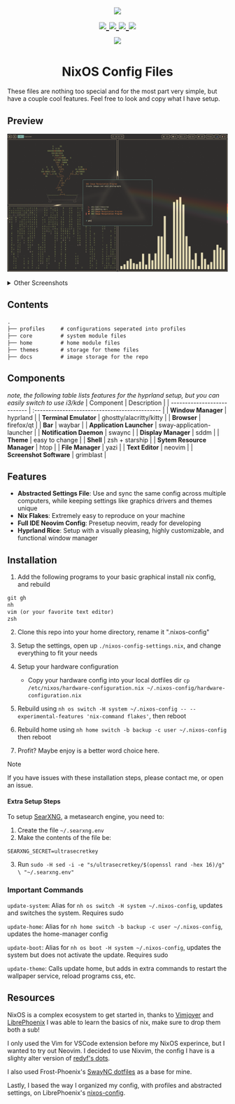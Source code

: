 <h1 align="center">
<a href='#'><img src="https://raw.githubusercontent.com/catppuccin/catppuccin/main/assets/palette/macchiato.png" width="600px"/></a>
  <br>
  <div>
    <a href="https://github.com/johnstclair/nixos-config/issues">
        <img src="https://img.shields.io/github/issues/johnstclair/nixos-config?color=fab387&labelColor=303446&style=for-the-badge">
    </a>
    <a href="https://github.com/johnstclair/nixos-config/stargazers">
        <img src="https://img.shields.io/github/stars/johnstclair/nixos-config?color=ca9ee6&labelColor=303446&style=for-the-badge">
    </a>
    <a href="https://github.com/johnstclair/nixos-config">
        <img src="https://img.shields.io/github/repo-size/johnstclair/nixos-config?color=ea999c&labelColor=303446&style=for-the-badge">
    </a>
    <a href="https://github.com/johnstclair/nixos-config/blob/master/LICENSE">
        <img src="https://img.shields.io/static/v1.svg?style=for-the-badge&label=License&message=MIT&logoColor=ca9ee6&colorA=313244&colorB=cba6f7"/>
    </a>
    <br>
    </div>
        <img href="https://builtwithnix.org" src="https://builtwithnix.org/badge.svg"/>
   </h1>

<div align="center">
<h1>
NixOS Config Files
</h1>
</div>
 
These files are nothing too special and for the most part very simple, but have a couple cool features.
Feel free to look and copy what I have setup.
 
## Preview

![Gruvbox Fullscreen Preview](./docs/screenshots/full.png)

<details>
<summary>Other Screenshots</summary>
<br>
<div align="center">
  
![Old Catppuccin Terminal Windows](./docs/screenshots/term.png)
![D Menu](./docs/screenshots/dmenu_tui.png)
![SwayNC](./docs/screenshots/controlpanel.png)

</div>
  
</details>

## Contents

```
.
├── profiles     # configurations seperated into profiles
├── core         # system module files
├── home         # home module files
├── themes       # storage for theme files
├── docs         # image storage for the repo
```

## Components

*note, the following table lists features for the hyprland setup, but you can easily switch to use i3/kde*
| Component                   | Description                                     |
| --------------------------- | :---------------------------------------------  |
| **Window Manager**          | hyprland                                        |
| **Terminal Emulator**       | ghostty/alacritty/kitty                         |
| **Browser**                 | firefox/qt                                      |
| **Bar**                     | waybar                                          |
| **Application Launcher**    | sway-application-launcher                       |
| **Notification Daemon**     | swaync                                          |
| **Display Manager**         | sddm                                            |
| **Theme**                   | easy to change                                  |
| **Shell**                   | zsh + starship                                  |
| **Sytem Resource Manager**  | htop                                            |
| **File Manager**            | yazi                                            |
| **Text Editor**             | neovim                                          |
| **Screenshot Software**     | grimblast                                       |

## Features

- **Abstracted Settings File**: Use and sync the same config across multiple computers, while keeping settings like graphics drivers and themes unique
- **Nix Flakes**: Extremely easy to reproduce on your machine
- **Full IDE Neovim Config**: Presetup neovim, ready for developing
- **Hyprland Rice**: Setup with a visually pleasing, highly customizable, and functional window manager
  
## Installation

1. Add the following programs to your basic graphical install nix config, and rebuild
```
git gh
nh
vim (or your favorite text editor)
zsh
```

2. Clone this repo into your home directory, rename it ".nixos-config"

3. Setup the settings, open up `./nixos-config-settings.nix`, and change everything to fit your needs

4. Setup your hardware configuration
    - Copy your hardware config into your local dotfiles dir `cp /etc/nixos/hardware-configuration.nix ~/.nixos-config/hardware-configuration.nix`

5. Rebuild using `nh os switch -H system ~/.nixos-config -- --experimental-features 'nix-command flakes'`, then reboot

6. Rebuild home using `nh home switch -b backup -c user ~/.nixos-config` then reboot

7. Profit? Maybe enjoy is a better word choice here.

> [!NOTE]
> If you have issues with these installation steps, please contact me, or open an issue.

#### Extra Setup Steps

To setup [SearXNG](https://github.com/searxng/searxng), a metasearch engine, you need to:

1. Create the file `~/.searxng.env`
2. Make the contents of the file be:
```
SEARXNG_SECRET=ultrasecretkey
```
3. Run `sudo -H sed -i -e "s/ultrasecretkey/$(openssl rand -hex 16)/g" \ "~/.searxng.env"`

### Important Commands

`update-system`: Alias for `nh os switch -H system ~/.nixos-config`, updates and switches the system. Requires sudo 

`update-home`: Alias for `nh home switch -b backup -c user ~/.nixos-config`, updates the home-manager config

`update-boot`: Alias for `nh os boot -H system ~/.nixos-config`, updates the system but does not activate the update. Requires sudo

`update-theme`: Calls update home, but adds in extra commands to restart the wallpaper service, reload programs css, etc.

## Resources

NixOS is a complex ecosystem to get started in, thanks to [Vimjoyer](https://www.youtube.com/@vimjoyer) and [LibrePhoenix](https://www.youtube.com/@librephoenix) I was able to learn the basics of nix, make sure to drop them both a sub!

I only used the Vim for VSCode extension before my NixOS experince, but I wanted to try out Neovim.  I decided to use Nixvim, the config I have is a slighty alter version of [redyf's dots](https://github.com/redyf/nixdots).

I also used Frost-Phoenix's [SwayNC dotfiles](https://github.com/Frost-Phoenix/nixos-config/tree/main/modules/home/swaync) as a base for mine.

Lastly, I based the way I organized my config, with profiles and abstracted settings, on LibrePhoenix's [nixos-config](https://github.com/librephoenix/nixos-config).
